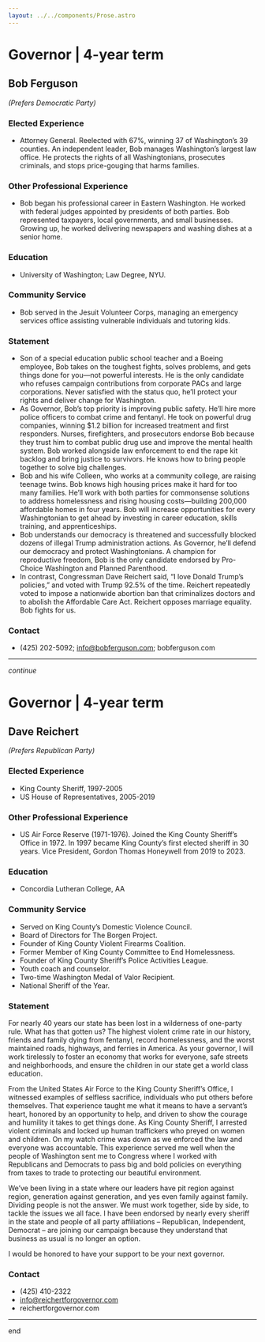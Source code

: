 ```yaml
---
layout: ../../components/Prose.astro
---
```


# Governor | 4-year term

## Bob Ferguson  
*(Prefers Democratic Party)*

### Elected Experience  
- Attorney General. Reelected with 67%, winning 37 of Washington’s 39 counties. An independent leader, Bob manages Washington’s largest law office. He protects the rights of all Washingtonians, prosecutes criminals, and stops price-gouging that harms families.

### Other Professional Experience  
- Bob began his professional career in Eastern Washington. He worked with federal judges appointed by presidents of both parties. Bob represented taxpayers, local governments, and small businesses. Growing up, he worked delivering newspapers and washing dishes at a senior home.

### Education  
- University of Washington; Law Degree, NYU.

### Community Service  
- Bob served in the Jesuit Volunteer Corps, managing an emergency services office assisting vulnerable individuals and tutoring kids.

### Statement  
- Son of a special education public school teacher and a Boeing employee, Bob takes on the toughest fights, solves problems, and gets things done for you—not powerful interests. He is the only candidate who refuses campaign contributions from corporate PACs and large corporations. Never satisfied with the status quo, he’ll protect your rights and deliver change for Washington.
- As Governor, Bob’s top priority is improving public safety. He’ll hire more police officers to combat crime and fentanyl. He took on powerful drug companies, winning $1.2 billion for increased treatment and first responders. Nurses, firefighters, and prosecutors endorse Bob because they trust him to combat public drug use and improve the mental health system. Bob worked alongside law enforcement to end the rape kit backlog and bring justice to survivors. He knows how to bring people together to solve big challenges.
- Bob and his wife Colleen, who works at a community college, are raising teenage twins. Bob knows high housing prices make it hard for too many families. He’ll work with both parties for commonsense solutions to address homelessness and rising housing costs—building 200,000 affordable homes in four years. Bob will increase opportunities for every Washingtonian to get ahead by investing in career education, skills training, and apprenticeships.
- Bob understands our democracy is threatened and successfully blocked dozens of illegal Trump administration actions. As Governor, he’ll defend our democracy and protect Washingtonians. A champion for reproductive freedom, Bob is the only candidate endorsed by Pro-Choice Washington and Planned Parenthood.
- In contrast, Congressman Dave Reichert said, “I love Donald Trump’s policies,” and voted with Trump 92.5% of the time. Reichert repeatedly voted to impose a nationwide abortion ban that criminalizes doctors and to abolish the Affordable Care Act. Reichert opposes marriage equality. Bob fights for us.

### Contact  
- (425) 202-5092; info@bobferguson.com; bobferguson.com

---  
*continue*

# Governor | 4-year term

## Dave Reichert  
*(Prefers Republican Party)*

### Elected Experience  
- King County Sheriff, 1997-2005  
- US House of Representatives, 2005-2019  

### Other Professional Experience  
- US Air Force Reserve (1971-1976). Joined the King County Sheriff’s Office in 1972. In 1997 became King County’s first elected sheriff in 30 years. Vice President, Gordon Thomas Honeywell from 2019 to 2023.  

### Education  
- Concordia Lutheran College, AA  

### Community Service  
- Served on King County’s Domestic Violence Council.  
- Board of Directors for The Borgen Project.  
- Founder of King County Violent Firearms Coalition.  
- Former Member of King County Committee to End Homelessness.  
- Founder of King County Sheriff’s Police Activities League.  
- Youth coach and counselor.  
- Two-time Washington Medal of Valor Recipient.  
- National Sheriff of the Year.  

### Statement  
For nearly 40 years our state has been lost in a wilderness of one-party rule. What has that gotten us? The highest violent crime rate in our history, friends and family dying from fentanyl, record homelessness, and the worst maintained roads, highways, and ferries in America. As your governor, I will work tirelessly to foster an economy that works for everyone, safe streets and neighborhoods, and ensure the children in our state get a world class education.  

From the United States Air Force to the King County Sheriff’s Office, I witnessed examples of selfless sacrifice, individuals who put others before themselves. That experience taught me what it means to have a servant’s heart, honored by an opportunity to help, and driven to show the courage and humility it takes to get things done. As King County Sheriff, I arrested violent criminals and locked up human traffickers who preyed on women and children. On my watch crime was down as we enforced the law and everyone was accountable. This experience served me well when the people of Washington sent me to Congress where I worked with Republicans and Democrats to pass big and bold policies on everything from taxes to trade to protecting our beautiful environment.  

We’ve been living in a state where our leaders have pit region against region, generation against generation, and yes even family against family. Dividing people is not the answer. We must work together, side by side, to tackle the issues we all face. I have been endorsed by nearly every sheriff in the state and people of all party affiliations – Republican, Independent, Democrat – are joining our campaign because they understand that business as usual is no longer an option.  

I would be honored to have your support to be your next governor.  

### Contact  
- (425) 410-2322  
- info@reichertforgovernor.com  
- reichertforgovernor.com  

---  
end

